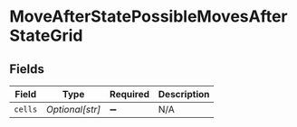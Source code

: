 # MoveAfterStatePossibleMovesAfterStateGrid


## Fields

| Field              | Type               | Required           | Description        |
| ------------------ | ------------------ | ------------------ | ------------------ |
| `cells`            | *Optional[str]*    | :heavy_minus_sign: | N/A                |